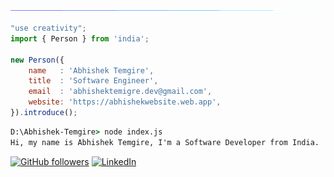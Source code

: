 <img src="https://github.com/Deri-Kurniawan/Deri-Kurniawan/blob/main/assets/images/horizontal-divider-gradient.gif">
  <!-- 
<picture> 
<a href="https://media.giphy.com/media/SWoSkN6DxTszqIKEqv/giphy.gif" alt="Developer">
<img src="https://media.giphy.com/media/v1.Y2lkPTc5MGI3NjExNjhxano1ZTluMGE3MnN2dHIwNzY5dHg0d2drcTByb25ja2Fxd3FteiZlcD12MV9pbnRlcm5hbF9naWZfYnlfaWQmY3Q9Zw/SWoSkN6DxTszqIKEqv/giphy.gif" align="right" width="395">    
</a>
</picture>
Link to developer GIF -->

```js
"use creativity";
import { Person } from 'india';

new Person({
    name   : 'Abhishek Temgire',
    title  : 'Software Engineer',
    email  : 'abhishektemigre.dev@gmail.com',
    website: 'https://abhishekwebsite.web.app',
}).introduce();
```

```cmd
D:\Abhishek-Temgire> node index.js
Hi, my name is Abhishek Temgire, I'm a Software Developer from India.
```


[![GitHub followers](https://img.shields.io/github/followers/abhishektemgire?style=social)](https://github.com/abhishektemgire)
[![LinkedIn](https://img.shields.io/badge/-Connect%20on%20LinkedIn-blue?style=flat&logo=linkedin)](https://www.linkedin.com/in/abhishektemgire7020/)

